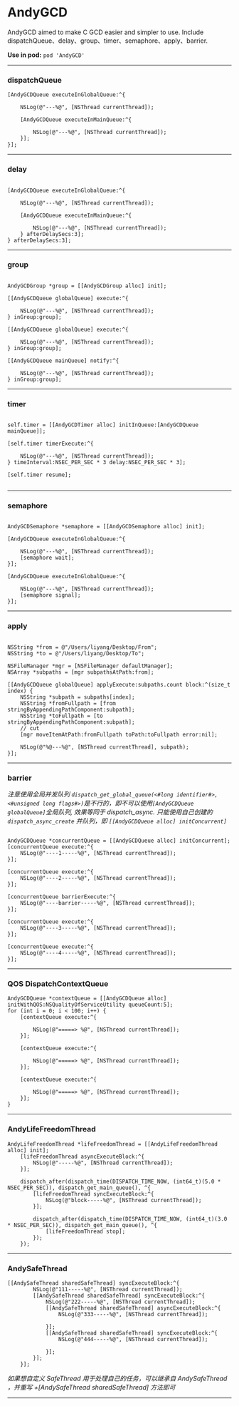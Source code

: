 # AndyGCD
AndyGCD aimed to make C GCD easier and simpler to use. Include dispatchQueue、delay、group、timer、semaphore、apply、barrier.

__Use in pod:__  ```pod 'AndyGCD'```

---

### dispatchQueue

```
[AndyGCDQueue executeInGlobalQueue:^{

    NSLog(@"---%@", [NSThread currentThread]);

    [AndyGCDQueue executeInMainQueue:^{

        NSLog(@"---%@", [NSThread currentThread]);
    }];
}];

```


---

### delay

```

[AndyGCDQueue executeInGlobalQueue:^{

    NSLog(@"---%@", [NSThread currentThread]);

    [AndyGCDQueue executeInMainQueue:^{

        NSLog(@"---%@", [NSThread currentThread]);
    } afterDelaySecs:3];
} afterDelaySecs:3];

```

---

### group

```

AndyGCDGroup *group = [[AndyGCDGroup alloc] init];

[[AndyGCDQueue globalQueue] execute:^{

    NSLog(@"---%@", [NSThread currentThread]);
} inGroup:group];

[[AndyGCDQueue globalQueue] execute:^{

    NSLog(@"---%@", [NSThread currentThread]);
} inGroup:group];

[[AndyGCDQueue mainQueue] notify:^{

    NSLog(@"---%@", [NSThread currentThread]);
} inGroup:group];

```

---

### timer

```

self.timer = [[AndyGCDTimer alloc] initInQueue:[AndyGCDQueue mainQueue]];

[self.timer timerExecute:^{

    NSLog(@"---%@", [NSThread currentThread]);
} timeInterval:NSEC_PER_SEC * 3 delay:NSEC_PER_SEC * 3];

[self.timer resume];


```

---

### semaphore

```

AndyGCDSemaphore *semaphore = [[AndyGCDSemaphore alloc] init];

[AndyGCDQueue executeInGlobalQueue:^{

    NSLog(@"---%@", [NSThread currentThread]);
    [semaphore wait];
}];

[AndyGCDQueue executeInGlobalQueue:^{

    NSLog(@"---%@", [NSThread currentThread]);
    [semaphore signal];
}];

```

---

### apply

```

NSString *from = @"/Users/liyang/Desktop/From";
NSString *to = @"/Users/liyang/Desktop/To";

NSFileManager *mgr = [NSFileManager defaultManager];
NSArray *subpaths = [mgr subpathsAtPath:from];

[[AndyGCDQueue globalQueue] applyExecute:subpaths.count block:^(size_t index) {
    NSString *subpath = subpaths[index];
    NSString *fromFullpath = [from stringByAppendingPathComponent:subpath];
    NSString *toFullpath = [to stringByAppendingPathComponent:subpath];
    // cut
    [mgr moveItemAtPath:fromFullpath toPath:toFullpath error:nil];

    NSLog(@"%@---%@", [NSThread currentThread], subpath);
}];

```

---

### barrier

_注意使用全局并发队列 ```dispatch_get_global_queue(<#long identifier#>, <#unsigned long flags#>)```是不行的，即不可以使用```[AndyGCDQueue globalQueue]```全局队列, 效果等同于 dispatch_async. 只能使用自己创建的 ```dispatch_async_create``` 并队列，即 ```[[AndyGCDQueue alloc] initConcurrent]```_


```

AndyGCDQueue *concurrentQueue = [[AndyGCDQueue alloc] initConcurrent];
[concurrentQueue execute:^{
    NSLog(@"----1-----%@", [NSThread currentThread]);
}];

[concurrentQueue execute:^{
    NSLog(@"----2-----%@", [NSThread currentThread]);
}];

[concurrentQueue barrierExecute:^{
    NSLog(@"----barrier-----%@", [NSThread currentThread]);
}];

[concurrentQueue execute:^{
    NSLog(@"----3-----%@", [NSThread currentThread]);
}];

[concurrentQueue execute:^{
    NSLog(@"----4-----%@", [NSThread currentThread]);
}];

```

---

### QOS DispatchContextQueue

```
AndyGCDQueue *contextQueue = [[AndyGCDQueue alloc] initWithQOS:NSQualityOfServiceUtility queueCount:5];
for (int i = 0; i < 100; i++) {
    [contextQueue execute:^{

        NSLog(@"=====> %@", [NSThread currentThread]);
    }];

    [contextQueue execute:^{

        NSLog(@"=====> %@", [NSThread currentThread]);
    }];

    [contextQueue execute:^{

        NSLog(@"=====> %@", [NSThread currentThread]);
    }];
}

```

---

### AndyLifeFreedomThread

```
AndyLifeFreedomThread *lifeFreedomThread = [[AndyLifeFreedomThread alloc] init];
    [lifeFreedomThread asyncExecuteBlock:^{
        NSLog(@"-----%@", [NSThread currentThread]);
    }];

    dispatch_after(dispatch_time(DISPATCH_TIME_NOW, (int64_t)(5.0 * NSEC_PER_SEC)), dispatch_get_main_queue(), ^{
        [lifeFreedomThread syncExecuteBlock:^{
            NSLog(@"block-----%@", [NSThread currentThread]);
        }];

        dispatch_after(dispatch_time(DISPATCH_TIME_NOW, (int64_t)(3.0 * NSEC_PER_SEC)), dispatch_get_main_queue(), ^{
            [lifeFreedomThread stop];
        });
    });

```

---

### AndySafeThread

```
[[AndySafeThread sharedSafeThread] syncExecuteBlock:^{
        NSLog(@"111-----%@", [NSThread currentThread]);
        [[AndySafeThread sharedSafeThread] syncExecuteBlock:^{
            NSLog(@"222-----%@", [NSThread currentThread]);
            [[AndySafeThread sharedSafeThread] asyncExecuteBlock:^{
                NSLog(@"333-----%@", [NSThread currentThread]);

            }];
            [[AndySafeThread sharedSafeThread] syncExecuteBlock:^{
                NSLog(@"444-----%@", [NSThread currentThread]);

            }];
        }];
    }];

```

_如果想自定义 SafeThread 用于处理自己的任务，可以继承自 AndySafeThread ，并重写 +[AndySafeThread sharedSafeThread] 方法即可_

---
